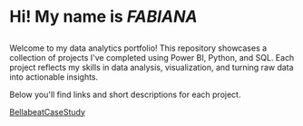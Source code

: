 # Hi! My name is *FABIANA* 
##
Welcome to my data analytics portfolio! This repository showcases a collection of projects I've completed using Power BI, Python, and SQL. Each project reflects my skills in data analysis, visualization, and turning raw data into actionable insights.

Below you'll find links and short descriptions for each project.

[BellabeatCaseStudy](https://pages.github.com/)



